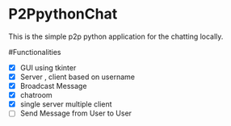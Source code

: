 # P2PpythonChat
This is the simple p2p python application for the chatting locally. 

#Functionalities

- [x] GUI using tkinter
- [x] Server , client based on username
- [x] Broadcast Message
- [x] chatroom
- [x] single server multiple client
- [ ] Send Message from User to User 
